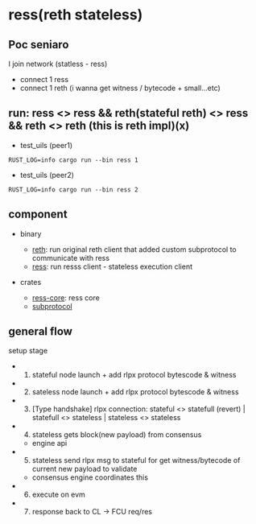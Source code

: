# ress(reth stateless)

## Poc seniaro

I join network (statless - ress)
- connect 1 ress 
- connect 1 reth (i wanna get witness / bytecode + small...etc)


## run: ress <> ress && reth(stateful reth) <> ress && reth <> reth (this is reth impl)(x)

- test_uils (peer1)
```console
RUST_LOG=info cargo run --bin ress 1
```

- test_uils (peer2)
```console
RUST_LOG=info cargo run --bin ress 2
```


## component

- binary
  - [reth](./bin/reth): run original reth client that added custom subprotocol to communicate with ress
  - [ress](./bin/ress): run resss client - stateless execution client

- crates
  - [ress-core](./crates/ress): ress core 
  - [subprotocol](./crates/subprotocol/)


## general flow

setup stage
- 1) stateful node launch + add rlpx protocol bytescode & witness
- 2) sateless node launch + add rlpx protocol bytescode & witness
- 3) [Type handshake] rlpx connection: stateful <> statefull (revert) | statefull <> stateless | stateless <> stateless
- 4) stateless gets block(new payload) from consensus 
  - engine api
- 5) stateless send rlpx msg to stateful for get witness/bytecode of current new payload to validate 
  - consensus engine coordinates this 
- 6) execute on evm
- 7) response back to CL -> FCU req/res


